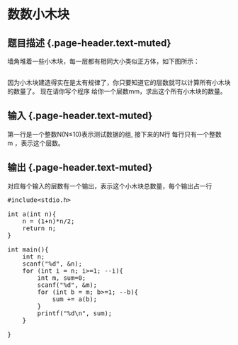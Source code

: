 # 数数小木块

## 题目描述 {.page-header.text-muted}

<div class="content">
  <p>
    墙角堆着一些小木块，每一层都有相同大小类似正方体，如下图所示：
  </p>
  
  <p>
    <img src="https://i2.wp.com/acm.webturing.com/JudgeOnline/upload/image/20171118/20171118182353_40758.jpg?w=688&#038;ssl=1" alt="" data-recalc-dims="1" />
  </p>
  
  <p>
    因为小木块建造得实在是太有规律了，你只要知道它的层数就可以计算所有小木块的数量了。 现在请你写个程序 给你一个层数<span id="MathJax-Element-6-Frame" class="MathJax" style="box-sizing: border-box; font-size: 14px; display: inline; font-style: normal; font-weight: normal; line-height: normal; text-indent: 0px; text-align: left; text-transform: none; letter-spacing: normal; word-spacing: normal; overflow-wrap: normal; white-space: nowrap; float: none; direction: ltr; max-width: none; max-height: none; min-width: 0px; min-height: 0px; border: 0px; padding: 0px; margin: 0px; position: relative;" tabindex="0" role="presentation" data-mathml="<math xmlns=&quot;http://www.w3.org/1998/Math/MathML&quot;><mi>m</mi></math>"><span id="MathJax-Span-17" class="math"><span id="MathJax-Span-18" class="mrow"><span id="MathJax-Span-19" class="mi">m</span></span></span><span class="MJX_Assistive_MathML" role="presentation">m</span></span>，求出这个所有小木块的数量。
  </p>
</div>

## 输入 {.page-header.text-muted}

<div class="content">
  第一行是一个整数<span id="MathJax-Element-7-Frame" class="MathJax" style="box-sizing: border-box; font-size: 14px; display: inline; font-style: normal; font-weight: normal; line-height: normal; text-indent: 0px; text-align: left; text-transform: none; letter-spacing: normal; word-spacing: normal; overflow-wrap: normal; white-space: nowrap; float: none; direction: ltr; max-width: none; max-height: none; min-width: 0px; min-height: 0px; border: 0px; padding: 0px; margin: 0px; position: relative;" tabindex="0" role="presentation" data-mathml="<math xmlns=&quot;http://www.w3.org/1998/Math/MathML&quot;><mi>N</mi><mo stretchy=&quot;false&quot;>(</mo><mi>N</mi><mo>&#x2264;</mo><mn>10</mn><mo stretchy=&quot;false&quot;>)</mo></math>"><span id="MathJax-Span-20" class="math"><span id="MathJax-Span-21" class="mrow"><span id="MathJax-Span-22" class="mi">N</span><span id="MathJax-Span-23" class="mo">(</span><span id="MathJax-Span-24" class="mi">N</span><span id="MathJax-Span-25" class="mo">≤</span><span id="MathJax-Span-26" class="mn">10</span><span id="MathJax-Span-27" class="mo">)</span></span></span></span>表示测试数据的组, 接下来的<span id="MathJax-Element-8-Frame" class="MathJax" style="box-sizing: border-box; font-size: 14px; display: inline; font-style: normal; font-weight: normal; line-height: normal; text-indent: 0px; text-align: left; text-transform: none; letter-spacing: normal; word-spacing: normal; overflow-wrap: normal; white-space: nowrap; float: none; direction: ltr; max-width: none; max-height: none; min-width: 0px; min-height: 0px; border: 0px; padding: 0px; margin: 0px; position: relative;" tabindex="0" role="presentation" data-mathml="<math xmlns=&quot;http://www.w3.org/1998/Math/MathML&quot;><mi>N</mi></math>"><span class="MJX_Assistive_MathML" role="presentation">N</span></span>行 每行只有一个整数<span id="MathJax-Element-9-Frame" class="MathJax" style="box-sizing: border-box; font-size: 14px; display: inline; font-style: normal; font-weight: normal; line-height: normal; text-indent: 0px; text-align: left; text-transform: none; letter-spacing: normal; word-spacing: normal; overflow-wrap: normal; white-space: nowrap; float: none; direction: ltr; max-width: none; max-height: none; min-width: 0px; min-height: 0px; border: 0px; padding: 0px; margin: 0px; position: relative;" tabindex="0" role="presentation" data-mathml="<math xmlns=&quot;http://www.w3.org/1998/Math/MathML&quot;><mi>m</mi></math>"><span class="MJX_Assistive_MathML" role="presentation">m</span></span> ，表示这个层数。
</div>

## 输出 {.page-header.text-muted}

<div class="content">
  对应每个输入的层数有一个输出，表示这个小木块总数量，每个输出占一行
</div>

<pre class="EnlighterJSRAW" data-enlighter-language="c">#include&lt;stdio.h&gt;

int a(int n){
    n = (1+n)*n/2;
    return n;
}

int main(){
    int n;
    scanf("%d", &n);
    for (int i = n; i&gt;=1; --i){
        int m, sum=0;
        scanf("%d", &m);
        for (int b = m; b&gt;=1; --b){
            sum += a(b);
        }
        printf("%d\n", sum);
    }

}</pre>

&nbsp;
